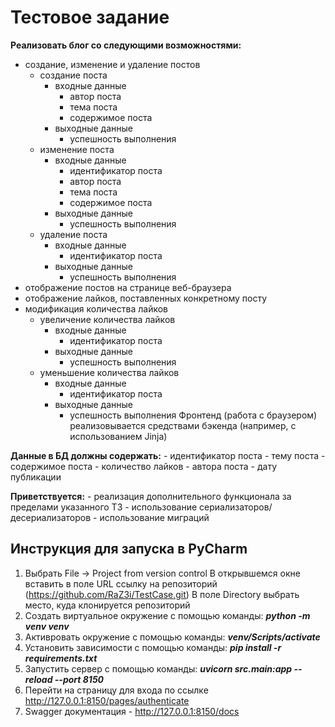 # Тестовое задание

**Реализовать блог со следующими возможностями:**
- создание, изменение и удаление постов
	- создание поста
		- входные данные
			- автор поста
			- тема поста
			- содержимое поста
		- выходные данные
			- успешность выполнения 
	- изменение поста
		- входные данные
			- идентификатор поста
			- автор поста
			- тема поста
			- содержимое поста
		- выходные данные
			- успешность выполнения 
	- удаление поста
		- входные данные
			- идентификатор поста
		- выходные данные
			- успешность выполнения
- отображение постов на странице веб-браузера
- отображение лайков, поставленных конкретному посту
- модификация количества лайков
	- увеличение количества лайков
		- входные данные
			- идентификатор поста
		- выходные данные
			- успешность выполнения
	- уменьшение количества лайков
		- входные данные
			- идентификатор поста
		- выходные данные
			- успешность выполнения
Фронтенд (работа с браузером) реализовывается средствами бэкенда (например, с использованием Jinja)

**Данные в БД должны содержать:**
    - идентификатор поста
    - тему поста
    - содержимое поста
    - количество лайков
    - автора поста
    - дату публикации

**Приветствуется:**
    - реализация дополнительного функционала за пределами указанного ТЗ
    - использование сериализаторов/десериализаторов
    - использование миграций

## Инструкция для запуска в PyCharm

1. Выбрать File -> Project from version control В открывшемся окне вставить в поле URL ссылку на репозиторий (https://github.com/RaZ3i/TestCase.git) В поле Directory выбрать место, куда клонируется репозиторий
2. Создать виртуальное окружение с помощью команды: **_python -m venv venv_**
3. Активровать окружение с помощью команды: **_venv/Scripts/activate_**
4. Установить зависимости с помощью команды: **_pip install -r requirements.txt_**
5. Запустить сервер с помощью команды: **_uvicorn src.main:app --reload --port 8150_**
6. Перейти на страницу для входа по ссылке http://127.0.0.1:8150/pages/authenticate
7. Swagger документация - http://127.0.0.1:8150/docs


<!--
pip install -r requirements.txt - установка зависимостей
(В файле много лишних зависимостей - В ДАЛЬНЕЙШЕМ УБРАТЬ!!!!!!!!!!!!!!!!!!!!)
P.s. когда-нибудь
ОПИСАНЕ API

РАЗДЕЛ АУТЕНТИФИКАЦИИ И РЕГИСТРАЦИИ

Регистрация нового пользователя
POST-метод
http://127.0.0.1:8150/auth/login/
Записывает access_token в cookie
INPUT:
    {
      "username": str,
      "email": str,
      "hash_password": str
    }
OUTPUT:
    {
      "id": int,
      "success": true
    }

Аутентификация пользователя
POST-метод
http://127.0.0.1:8150/auth/login/
Записывает access_token в cookie
INPUT:
    {
    "username": str,
    "password": str
    }
OUTPUT:
    {
      "access_token": str,
      "token_type": str,
      "success": true
    }

Выход
POST-метод
http://127.0.0.1:8150/auth/logout/
Удаляет access_token из cookie
OUTPUT:
    {
    "success": true
    }


РАЗДЕЛ ОПЕРАЦИЙ ПОЛЬЗОВАТЕЛЯ

Создание поста
POST-метод
http://127.0.0.1:8150/profile/create_post/
Принимает access_token из cookie
INPUT:
    {
     "article_theme": str,
     "article_text": str
    }
OUTPUT:
{
  "post_data": {
            "author": str,
            "author_id": int,
            "post_theme": str,
            "post_text": str,
            "created_at": datetime
  },
  "success": true
}

Изменение поста
PATCH-метод
http://127.0.0.1:8150/profile/modify_post/
Принимает access_token из cookie
INPUT:
    {
    "post_id": int,
    "new_text": str
    }
OUTPUT:
    {
     "success": true,
     "mes": str,
     "date_change": datetime
    }

Удаление поста
DELETE-метод
http://127.0.0.1:8150/profile/delete_post/
Принимает access_token из cookie
INPUT:
    "post_id": int
OUTPUT:
    {
      "success": true,
      "mes": str
    }

Лайк/дизлайк поста
PATCH-метод
http://127.0.0.1:8150/profile/like_post/
Принимает access_token из cookie
INPUT:
    "post_id": int
OUTPUT:
    {
      "success": true,
      "mes": str
    }

Получение всех постов
GET-метод
http://127.0.0.1:8150/profile/get_all_posts/
OUTPUT:
    [
      {
        "article_text": str,
        "id": int,
        "article_author_id": int,
        "updated_at": datetime,
        "likes_count": int | null,
        "likes_id_users": [int],
        "article_theme": "str",
        "article_author": "str",
        "created_at": datetime
      },
      ...
    ]

Frontend часть

Страница регистрации
GET-метод
http://127.0.0.1:8150/pages/registration

Страница входа
GET-метод
http://127.0.0.1:8150/pages/authenticate

Домашняя страница
GET-метод
http://127.0.0.1:8150/pages/home_page

Окно создания нового поста
GET-метод
http://127.0.0.1:8150/pages/create_post_window
-->
